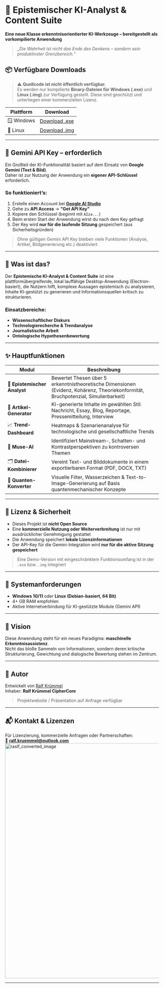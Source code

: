 # 🧠 Epistemischer KI-Analyst & Content Suite

**Eine neue Klasse erkenntnisorientierter KI-Werkzeuge – bereitgestellt als vorkompilierte Anwendung**

> _„Die Wahrheit ist nicht das Ende des Denkens – sondern sein produktivster Grenzbereich.“_

## 📦 Verfügbare Downloads

> ⚠️ **Quellcode ist nicht öffentlich verfügbar.**  
> Es werden nur kompilierte **Binary-Dateien für Windows (.exe)** und **Linux (.img)** zur Verfügung gestellt. Diese sind geschützt und unterliegen einer kommerziellen Lizenz.

| Plattform | Download |
|----------|----------|
| 🪟 Windows | [Download .exe](https://drive.google.com/file/d/1qApqDuXs-1fiKmZrJclUpDpsATMQOolr/view?usp=drive_link) |
| 🐧 Linux   | [Download .img](https://drive.google.com/file/d/1FhNXrqBIRJ7OLjAJM52We1bg6IMnpPrT/view?usp=sharing) |

---
## 🔑 Gemini API Key – erforderlich

Ein Großteil der KI-Funktionalität basiert auf dem Einsatz von **Google Gemini (Text & Bild)**.  
Daher ist zur Nutzung der Anwendung ein **eigener API-Schlüssel** erforderlich.

### So funktioniert’s:

1. Erstelle einen Account bei **[Google AI Studio](https://makersuite.google.com/app)**  
2. Gehe zu **API Access** → **"Get API Key"**
3. Kopiere den Schlüssel (beginnt mit `AIza...`)
4. Beim ersten Start der Anwendung wirst du nach dem Key gefragt
5. Der Key wird **nur für die laufende Sitzung** gespeichert (aus Sicherheitsgründen)

> Ohne gültigen Gemini API Key bleiben viele Funktionen (Analyse, Artikel, Bildgenerierung etc.) deaktiviert.

---
## 🧩 Was ist das?

Der **Epistemische KI-Analyst & Content Suite** ist eine plattformübergreifende, lokal lauffähige Desktop-Anwendung (Electron-basiert), die Nutzern hilft, komplexe Aussagen epistemisch zu analysieren, Inhalte KI-gestützt zu generieren und Informationsquellen kritisch zu strukturieren.

### Einsatzbereiche:

- **Wissenschaftlicher Diskurs**
- **Technologierecherche & Trendanalyse**
- **Journalistische Arbeit**
- **Ontologische Hypothesenbewertung**

---

## ✨ Hauptfunktionen

| Modul | Beschreibung |
|-------|--------------|
| 🧠 **Epistemischer Analyst** | Bewertet Thesen über 5 erkenntnistheoretische Dimensionen (Evidenz, Kohärenz, Theoriekonformität, Bruchpotenzial, Simulierbarkeit) |
| 📰 **Artikel-Generator** | KI-generierte Inhalte im gewählten Stil: Nachricht, Essay, Blog, Reportage, Pressemitteilung, Interview |
| 📈 **Trend-Dashboard** | Heatmaps & Szenarienanalyse für technologische und gesellschaftliche Trends |
| 🧭 **Muse-AI** | Identifiziert Mainstream-, Schatten- und Kontrastperspektiven zu kontroversen Themen |
| 🗂 **Datei-Kombinierer** | Vereint Text- und Bilddokumente in einem exportierbaren Format (PDF, DOCX, TXT) |
| 🔬 **Quanten-Konverter** | Visuelle Filter, Wasserzeichen & Text-to-Image-Generierung auf Basis quantenmechanischer Konzepte |

---

## 🔐 Lizenz & Sicherheit

- Dieses Projekt ist **nicht Open Source**
- Eine **kommerzielle Nutzung oder Weiterverbreitung** ist nur mit ausdrücklicher Genehmigung gestattet
- Die Anwendung speichert **lokale Lizenzinformationen**
- Der API-Key für die Gemini-Integration wird **nur für die aktive Sitzung gespeichert**

> Eine Demo-Version mit eingeschränktem Funktionsumfang ist in der `.exe` bzw. `.img` integriert

---

## 🧪 Systemanforderungen

- **Windows 10/11** oder **Linux (Debian-basiert, 64 Bit)**
- 4+ GB RAM empfohlen
- Aktive Internetverbindung für KI-gestützte Module (Gemini API)

---

## 🧠 Vision

Diese Anwendung steht für ein neues Paradigma: **maschinelle Erkenntnisassistenz**.  
Nicht das bloße Sammeln von Informationen, sondern deren kritische Strukturierung, Gewichtung und dialogische Bewertung stehen im Zentrum.

---

## 👤 Autor

Entwickelt von [Ralf Krümmel](mailto:ralf.kruemmel@outlook.com)  
Inhaber: **Ralf Krümmel CipherCore**

> Projektwebsite / Präsentation auf Anfrage verfügbar

---

## 📬 Kontakt & Lizenzen

Für Lizenzierung, kommerzielle Anfragen oder Partnerschaften:  
📧 **ralf.kruemmel@outlook.com**
<img width="1408" height="768" alt="raslf_converted_image" src="https://github.com/user-attachments/assets/f456efe5-f838-49cf-b1f5-e3b3cea43c12" />

---

